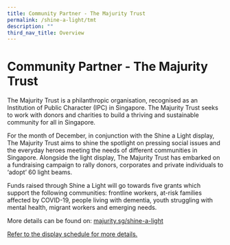 ```yaml
---
title: Community Partner - The Majurity Trust
permalink: /shine-a-light/tmt
description: ""
third_nav_title: Overview
---
```


# Community Partner - The Majurity Trust

The Majurity Trust is a philanthropic organisation, recognised as an Institution of Public Character (IPC) in Singapore. The Majurity Trust seeks to work with donors and charities to build a thriving and sustainable community for all in Singapore.
 
For the month of December, in conjunction with the Shine a Light display, The Majurity Trust aims to shine the spotlight on pressing social issues and the everyday heroes meeting the needs of different communities in Singapore. Alongside the light display, The Majurity Trust has embarked on a fundraising campaign to rally donors, corporates and private individuals to ‘adopt’ 60 light beams. 

Funds raised through Shine a Light will go towards five grants which support the following communities: frontline workers, at-risk families affected by COVID-19, people living with dementia, youth struggling with mental health, migrant workers and emerging needs.

More details can be found on: [majurity.sg/shine-a-light](https://www.majurity.sg/shine-a-light)


[Refer to the display schedule for more details.][display]

[display]: /shine-a-light/display-schedule/
